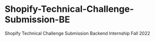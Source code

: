 # Shopify-Technical-Challenge-Submission-BE
Shopify Technical Challenge Submission Backend Internship Fall 2022
